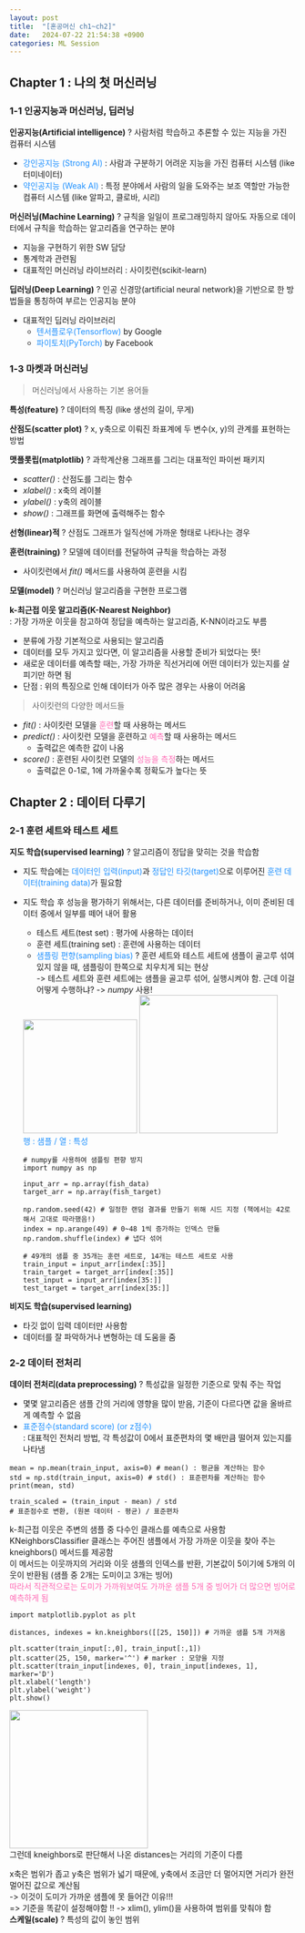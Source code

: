 ```yaml
---
layout: post
title:  "[혼공머신 ch1~ch2]"
date:   2024-07-22 21:54:38 +0900
categories: ML Session
---
```

## Chapter 1 : 나의 첫 머신러닝

### 1-1 인공지능과 머신러닝, 딥러닝
**인공지능(Artificial intelligence)** ? 사람처럼 학습하고 추론할 수 있는 지능을 가진 컴퓨터 시스템
- <font color='#1E90FF'>강인공지능 (Strong AI)</font> : 사람과 구분하기 어려운 지능을 가진 컴퓨터 시스템 
   (like 터미네이터)
 - <font color='#1E90FF'>약인공지능 (Weak AI)</font> : 특정 분야에서 사람의 일을 도와주는 보조 역할만 가능한 컴퓨터 시스템 
    (like 알파고, 클로바, 시리)

**머신러닝(Machine Learning)** ? 규칙을 일일이 프로그래밍하지 않아도 자동으로 데이터에서 규칙을 학습하는 알고리즘을 연구하는 분야
- 지능을 구현하기 위한 SW 담당
- 통계학과 관련됨
- 대표적인 머신러닝 라이브러리 : 사이킷런(scikit-learn)


**딥러닝(Deep Learning)** ? 인공 신경망(artificial neural network)을 기반으로 한 방법들을 통칭하여 부르는 인공지능 분야
- 대표적인 딥러닝 라이브러리
    - <font color='#1E90FF'>텐서플로우(Tensorflow)</font> by Google
    - <font color='#1E90FF'>파이토치(PyTorch)</font> by Facebook

### 1-3 마켓과 머신러닝

> 머신러닝에서 사용하는 기본 용어들

**특성(feature)** ? 데이터의 특징 (like 생선의 길이, 무게)

**산점도(scatter plot)** ? x, y축으로 이뤄진 좌표계에 두 변수(x, y)의 관계를 표현하는 방법

**맷플롯립(matplotlib)** ? 과학계산용 그래프를 그리는 대표적인 파이썬 패키지
- _scatter()_ : 산점도를 그리는 함수
- _xlabel()_ : x축의 레이블
- _ylabel()_ : y축의 레이블
- _show()_ : 그래프를 화면에 출력해주는 함수 

**선형(linear)적** ? 산점도 그래프가 일직선에 가까운 형태로 나타나는 경우

**훈련(training)** ? 모델에 데이터를 전달하여 규칙을 학습하는 과정
 - 사이킷런에서 _fit()_ 메서드를 사용하여 훈련을 시킴

**모델(model)** ? 머신러닝 알고리즘을 구현한 프로그램

**k-최근접 이웃 알고리즘(K-Nearest Neighbor)** <br/>
: 가장 가까운 이웃을 참고하여 정답을 예측하는 알고리즘, K-NN이라고도 부름
- 분류에 가장 기본적으로 사용되는 알고리즘
- 데이터를 모두 가지고 있다면, 이 알고리즘을 사용할 준비가 되었다는 뜻!
- 새로운 데이터를 예측할 때는, 가장 가까운 직선거리에 어떤 데이터가 있는지를 살피기만 하면 됨
- 단점 : 위의 특징으로 인해 데이터가 아주 많은 경우는 사용이 어려움


> 사이킷런의 다양한 메서드들
- _fit()_ : 사이킷런 모델을 <font color='#FF69B4'>훈련</font>할 때 사용하는 메서드 <br/>
- _predict()_ : 사이킷런 모델을 훈련하고 <font color='#FF69B4'>예측</font>할 때 사용하는 메서드<br/>
    - 출력값은 예측한 값이 나옴
- _score()_ : 훈련된 사이킷런 모델의 <font color='#FF69B4'>성능을 측정</font>하는 메서드
    - 출력값은 0-1로, 1에 가까울수록 정확도가 높다는 뜻
 

## Chapter 2 : 데이터 다루기

### 2-1 훈련 세트와 테스트 세트

**지도 학습(supervised learning)** ? 알고리즘이 정답을 맞히는 것을 학습함
 - 지도 학습에는 <font color='#1E90FF'>데이터인 입력(input)</font>과 <font color='#1E90FF'>정답인 타깃(target)</font>으로 이루어진 <font color='#1E90FF'>훈련 데이터(training data)</font>가 필요함
 - 지도 학습 후 성능을 평가하기 위해서는, 다른 데이터를 준비하거나, 이미 준비된 데이터 중에서 일부를 떼어 내어 활용
    - 테스트 세트(test set) : 평가에 사용하는 데이터 
    - 훈련 세트(training set) : 훈련에 사용하는 데이터 
    - <font color='#1E90FF'>샘플링 편향(sampling bias)</font> ? 훈련 세트와 테스트 세트에 샘플이 골고루 섞여있지 않을 때, 샘플링이 한쪽으로 치우치게 되는 현상<br/>
        -> 테스트 세트와 훈련 세트에는 샘플을 골고루 섞어, 실행시켜야 함. 근데 이걸 어떻게 수행하냐? -> _numpy_ 사용!

    <img width=200 src='https://github.com/user-attachments/assets/d20632b2-1e0d-4ae6-b149-f23a91685f3c' />
    <img width=243 src='https://github.com/user-attachments/assets/3a18276d-f061-40be-b80c-fb724e653bbd' /> <br/>
    <font color='#1E90FF'>행 : 샘플 / 열 : 특성</font>

    ```
    # numpy를 사용하여 샘플링 편향 방지
    import numpy as np

    input_arr = np.array(fish_data)
    target_arr = np.array(fish_target)

    np.random.seed(42) # 일정한 랜덤 결과를 만들기 위해 시드 지정 (책에서는 42로 해서 고대로 따라했음!)
    index = np.arange(49) # 0~48 1씩 증가하는 인덱스 만듦
    np.random.shuffle(index) # 냅다 섞어

    # 49개의 샘플 중 35개는 훈련 세트로, 14개는 테스트 세트로 사용
    train_input = input_arr[index[:35]]
    train_target = target_arr[index[:35]]
    test_input = input_arr[index[35:]]
    test_target = target_arr[index[35:]]
    ```


**비지도 학습(supervised learning)** 
- 타깃 없이 입력 데이터만 사용함
- 데이터를 잘 파악하거나 변형하는 데 도움을 줌


### 2-2 데이터 전처리
**데이터 전처리(data preprocessing)** ? 특성값을 일정한 기준으로 맞춰 주는 작업
- 몇몇 알고리즘은 샘플 간의 거리에 영향을 많이 받음, 기준이 다르다면 값을 올바르게 예측할 수 없음
- <font color='#1E90FF'>표준점수(standard score) (or z점수)</font> <br/>
  : 대표적인 전처리 방법, 각 특성값이 0에서 표준편차의 몇 배만큼 떨어져 있는지를 나타냄

```
mean = np.mean(train_input, axis=0) # mean() : 평균을 계산하는 함수
std = np.std(train_input, axis=0) # std() : 표준편차를 계산하는 함수
print(mean, std)

train_scaled = (train_input - mean) / std 
# 표준점수로 변환, (원본 데이터 - 평균) / 표준편차
```

k-최근접 이웃은 주변의 샘플 중 다수인 클래스를 예측으로 사용함 <br/>
KNeighborsClassifier 클래스는 주어진 샘플에서 가장 가까운 이웃을 찾아 주는 kneighbors() 메서드를 제공함 <br/>
이 메서드는 이웃까지의 거리와 이웃 샘플의 인덱스를 반환, 기본값이 5이기에 5개의 이웃이 반환됨 (샘플 중 2개는 도미이고 3개는 빙어) <br/>
<font color='#FF69B4'>따라서 직관적으로는 도미가 가까워보여도 가까운 샘플 5개 중 빙어가 더 많으면 빙어로 예측하게 됨 </font>

```
import matplotlib.pyplot as plt

distances, indexes = kn.kneighbors([[25, 150]]) # 가까운 샘플 5개 가져옴

plt.scatter(train_input[:,0], train_input[:,1])
plt.scatter(25, 150, marker='^') # marker : 모양을 지정
plt.scatter(train_input[indexes, 0], train_input[indexes, 1], marker='D')
plt.xlabel('length')
plt.ylabel('weight')
plt.show()
```

 <img width=243 src='https://github.com/user-attachments/assets/f43bf1ec-1118-4355-96a0-6476467e1a12' /> <br/>
그런데 kneighbors로 판단해서 나온 distances는 거리의 기준이 다름  <br/>

x축은 범위가 좁고 y축은 범위가 넓기 때문에, y축에서 조금만 더 멀어지면 거리가 완전 멀어진 값으로 계산됨  <br/>
    -> 이것이 도미가 가까운 샘플에 못 들어간 이유!!! <br/>
     => 기준을 똑같이 설정해야함 !! -> xlim(), ylim()을 사용하여 범위를 맞춰야 함 <br/>
**스케일(scale)** ? 특성의 값이 놓인 범위